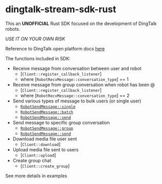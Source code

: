 # dingtalk-stream-sdk-rust

This an **UNOFFICIAL** Rust SDK focused on the development of DingTalk robots.

*USE IT ON YOUR OWN RISK*

Reference to DingTalk open platform docs [here](https://open.dingtalk.com/document/orgapp/robot-overview)

The functions included in SDK:
- Receive message from conversation between user and robot
    - [`Client::register_callback_listener`]
    - where [`RobotRecvMessage::conversation_type`] == 1
- Receive message from group conversation when robot has been @
    - [`Client::register_callback_listener`]
    - where [`RobotRecvMessage::conversation_type`] == 2
- Send various types of message to bulk users (or single user)
    - [`RobotSendMessage::single`](up::RobotSendMessage::single)
    - [`RobotSendMessage::batch`](up::RobotSendMessage::batch)
    - [`RobotSendMessage::send`](up::RobotSendMessage::send)
- Send message to specific group conversation
    - [`RobotSendMessage::group`](up::RobotSendMessage::group)
    - [`RobotSendMessage::send`](up::RobotSendMessage::send)
- Download media file user sent
    - [`Client::download`]
- Upload media file sent to users
    - [`Client::upload`]
- Create group chat
    - [`Client::create_group`]

See more details in examples
